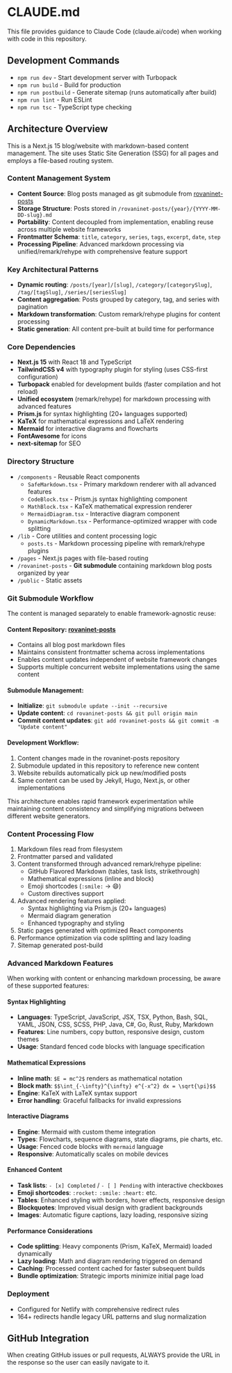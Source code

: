 # CLAUDE.md

This file provides guidance to Claude Code (claude.ai/code) when working with code in this repository.

## Development Commands

- `npm run dev` - Start development server with Turbopack
- `npm run build` - Build for production 
- `npm run postbuild` - Generate sitemap (runs automatically after build)
- `npm run lint` - Run ESLint
- `npm run tsc` - TypeScript type checking

## Architecture Overview

This is a Next.js 15 blog/website with markdown-based content management. The site uses Static Site Generation (SSG) for all pages and employs a file-based routing system.

### Content Management System
- **Content Source**: Blog posts managed as git submodule from [rovaninet-posts](https://github.com/drovani/rovaninet-posts)
- **Storage Structure**: Posts stored in `/rovaninet-posts/{year}/{YYYY-MM-DD-slug}.md`
- **Portability**: Content decoupled from implementation, enabling reuse across multiple website frameworks
- **Frontmatter Schema**: `title`, `category`, `series`, `tags`, `excerpt`, `date`, `step`
- **Processing Pipeline**: Advanced markdown processing via unified/remark/rehype with comprehensive feature support

### Key Architectural Patterns
- **Dynamic routing**: `/posts/[year]/[slug]`, `/category/[categorySlug]`, `/tag/[tagSlug]`, `/series/[seriesSlug]`
- **Content aggregation**: Posts grouped by category, tag, and series with pagination
- **Markdown transformation**: Custom remark/rehype plugins for content processing
- **Static generation**: All content pre-built at build time for performance

### Core Dependencies
- **Next.js 15** with React 18 and TypeScript
- **TailwindCSS v4** with typography plugin for styling (uses CSS-first configuration)
- **Turbopack** enabled for development builds (faster compilation and hot reload)
- **Unified ecosystem** (remark/rehype) for markdown processing with advanced features
- **Prism.js** for syntax highlighting (20+ languages supported)
- **KaTeX** for mathematical expressions and LaTeX rendering
- **Mermaid** for interactive diagrams and flowcharts
- **FontAwesome** for icons
- **next-sitemap** for SEO

### Directory Structure
- `/components` - Reusable React components
  - `SafeMarkdown.tsx` - Primary markdown renderer with all advanced features
  - `CodeBlock.tsx` - Prism.js syntax highlighting component
  - `MathBlock.tsx` - KaTeX mathematical expression renderer
  - `MermaidDiagram.tsx` - Interactive diagram component
  - `DynamicMarkdown.tsx` - Performance-optimized wrapper with code splitting
- `/lib` - Core utilities and content processing logic
  - `posts.ts` - Markdown processing pipeline with remark/rehype plugins
- `/pages` - Next.js pages with file-based routing
- `/rovaninet-posts` - **Git submodule** containing markdown blog posts organized by year
- `/public` - Static assets

### Git Submodule Workflow

The content is managed separately to enable framework-agnostic reuse:

#### **Content Repository**: [rovaninet-posts](https://github.com/drovani/rovaninet-posts)
- Contains all blog post markdown files
- Maintains consistent frontmatter schema across implementations  
- Enables content updates independent of website framework changes
- Supports multiple concurrent website implementations using the same content

#### **Submodule Management**:
- **Initialize**: `git submodule update --init --recursive`
- **Update content**: `cd rovaninet-posts && git pull origin main`
- **Commit content updates**: `git add rovaninet-posts && git commit -m "Update content"`

#### **Development Workflow**:
1. Content changes made in the rovaninet-posts repository
2. Submodule updated in this repository to reference new content
3. Website rebuilds automatically pick up new/modified posts
4. Same content can be used by Jekyll, Hugo, Next.js, or other implementations

This architecture enables rapid framework experimentation while maintaining content consistency and simplifying migrations between different website generators.

### Content Processing Flow
1. Markdown files read from filesystem
2. Frontmatter parsed and validated
3. Content transformed through advanced remark/rehype pipeline:
   - GitHub Flavored Markdown (tables, task lists, strikethrough)
   - Mathematical expressions (inline and block)
   - Emoji shortcodes (`:smile:` → 😄)
   - Custom directives support
4. Advanced rendering features applied:
   - Syntax highlighting via Prism.js (20+ languages)
   - Mermaid diagram generation
   - Enhanced typography and styling
5. Static pages generated with optimized React components
6. Performance optimization via code splitting and lazy loading
7. Sitemap generated post-build

### Advanced Markdown Features

When working with content or enhancing markdown processing, be aware of these supported features:

#### Syntax Highlighting
- **Languages**: TypeScript, JavaScript, JSX, TSX, Python, Bash, SQL, YAML, JSON, CSS, SCSS, PHP, Java, C#, Go, Rust, Ruby, Markdown
- **Features**: Line numbers, copy button, responsive design, custom themes
- **Usage**: Standard fenced code blocks with language specification

#### Mathematical Expressions
- **Inline math**: `$E = mc^2$` renders as mathematical notation
- **Block math**: `$$\int_{-\infty}^{\infty} e^{-x^2} dx = \sqrt{\pi}$$`
- **Engine**: KaTeX with LaTeX syntax support
- **Error handling**: Graceful fallbacks for invalid expressions

#### Interactive Diagrams
- **Engine**: Mermaid with custom theme integration
- **Types**: Flowcharts, sequence diagrams, state diagrams, pie charts, etc.
- **Usage**: Fenced code blocks with `mermaid` language
- **Responsive**: Automatically scales on mobile devices

#### Enhanced Content
- **Task lists**: `- [x] Completed` / `- [ ] Pending` with interactive checkboxes
- **Emoji shortcodes**: `:rocket:` `:smile:` `:heart:` etc.
- **Tables**: Enhanced styling with borders, hover effects, responsive design
- **Blockquotes**: Improved visual design with gradient backgrounds
- **Images**: Automatic figure captions, lazy loading, responsive sizing

#### Performance Considerations
- **Code splitting**: Heavy components (Prism, KaTeX, Mermaid) loaded dynamically
- **Lazy loading**: Math and diagram rendering triggered on demand
- **Caching**: Processed content cached for faster subsequent builds
- **Bundle optimization**: Strategic imports minimize initial page load

### Deployment
- Configured for Netlify with comprehensive redirect rules
- 164+ redirects handle legacy URL patterns and slug normalization

## GitHub Integration

When creating GitHub issues or pull requests, ALWAYS provide the URL in the response so the user can easily navigate to it.